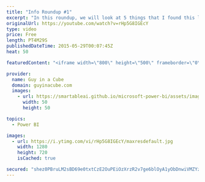 ```yaml
---
title: "Info Roundup #1"
excerpt: "In this roundup, we will look at 5 things that I found this last week that may be of interest to you.  Power Map support for Shape Files http://blogs.office.com/2015/05/18/power-map-for-excel-may-update-for-office-365/  Twilio Content Pack for Power BI http://blogs.msdn.com/b/powerbi/archive/2015/05/19/visualize-and-analyze-your-twilio-data-in-power-bi.aspx?linkId=14495907"
originalUrl: https://youtube.com/watch?v=rHp5G8IGEcY
type: video
price: Free
length: PT4M29S
publishedDateTime: 2015-05-29T00:07:45Z
heat: 50

featuredContent: "<iframe width=\"800\" height=\"500\" frameborder=\"0\" src=\"https://www.youtube.com/embed/rHp5G8IGEcY\" allow=\"accelerometer; autoplay; encrypted-media; gyroscope; picture-in-picture\" allowfullscreen></iframe>"

provider:
  name: Guy in a Cube
  domain: guyinacube.com
  images:
    - url: https://smartableai.github.io/microsoft-power-bi/assets/images/organizations/guyinacube.com-50x50.jpg
      width: 50
      height: 50

topics:
  - Power BI

images:
  - url: https://i.ytimg.com/vi/rHp5G8IGEcY/maxresdefault.jpg
    width: 1280
    height: 720
    isCached: true

secured: "shez0PBruLM2sBD69e0txtCzE2OuPEiOzXrzR2v7ge6blOyA1yObDnwiVMZYzhvX2G5Ft17Hlcqe5VHr1JDr3y+8LfNTb2HN5sx9mevDivFILGT3+a0YRYdYJLh7GuJXRXp2PinMB4QcNvQFbVauyZ/sMCYuoaTJg4UddORUfIZHydMTeJKVEp95wU/DNYL0xaR1Dg5N0yljsSz0YzSCHSXMtPn1inHyFbyN8oWH4khNW9CdbC+NkdBfi7sNYOR4aDR9IVoe1+Vq0K12d/VgzYhc14COzESEuUbhE3RVtYCf1JYX8/xYrGkF0G974ABauHvXEd3fDa54RXG4Vuh+NMrtqH0+Cqc66lwjDvldTiBwBk5ov8JhmIOy1eMJtYSZ9IPW0X0vOZZO388quP02ic7PhwV3k9AKzNyq7gw+A3c=;tgLKldeSvy1NoaE+sl3WEw=="
---
```


